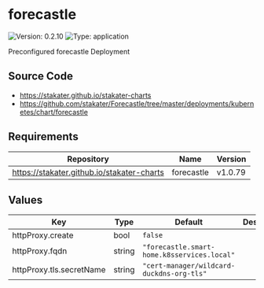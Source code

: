 # forecastle

![Version: 0.2.10](https://img.shields.io/badge/Version-0.2.10-informational?style=flat-square) ![Type: application](https://img.shields.io/badge/Type-application-informational?style=flat-square)

Preconfigured forecastle Deployment

## Source Code

* <https://stakater.github.io/stakater-charts>
* <https://github.com/stakater/Forecastle/tree/master/deployments/kubernetes/chart/forecastle>

## Requirements

| Repository | Name | Version |
|------------|------|---------|
| https://stakater.github.io/stakater-charts | forecastle | v1.0.79 |

## Values

| Key | Type | Default | Description |
|-----|------|---------|-------------|
| httpProxy.create | bool | `false` |  |
| httpProxy.fqdn | string | `"forecastle.smart-home.k8sservices.local"` |  |
| httpProxy.tls.secretName | string | `"cert-manager/wildcard-duckdns-org-tls"` |  |

